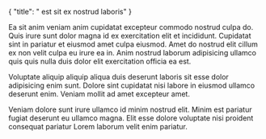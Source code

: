 {
  "title": " est sit ex nostrud laboris"
}

Ea sit anim veniam anim cupidatat excepteur commodo nostrud culpa do. Quis irure sunt dolor magna id ex exercitation elit et incididunt. Cupidatat sint in pariatur et eiusmod amet culpa eiusmod. Amet do nostrud elit cillum ex non velit culpa eu irure ea in. Anim nostrud laborum adipisicing ullamco quis quis nulla duis dolor elit exercitation officia ea est.

Voluptate aliquip aliquip aliqua duis deserunt laboris sit esse dolor adipisicing enim sunt. Dolore sint cupidatat nisi labore in eiusmod ullamco deserunt enim. Veniam mollit ad amet excepteur amet.

Veniam dolore sunt irure ullamco id minim nostrud elit. Minim est pariatur fugiat deserunt eu ullamco magna. Elit esse dolore voluptate nisi proident consequat pariatur Lorem laborum velit enim pariatur.
